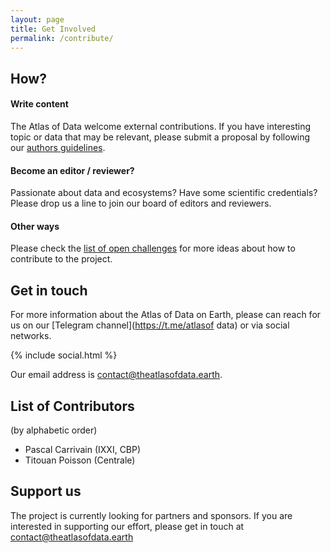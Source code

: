 ```yaml
---
layout: page
title: Get Involved
permalink: /contribute/
---
```



## How?

#### Write content

The Atlas of Data welcome external contributions. If you have interesting topic or data that may be relevant, please submit a proposal by following our [authors guidelines](/authors).

#### Become an editor / reviewer?

Passionate about data and ecosystems? Have some scientific credentials? Please drop us a line to join our board of editors and reviewers.

#### Other ways

Please check the [list of open challenges](https://github.com/theatlasofdata/community) for more ideas about how to contribute to the project.


## Get in touch

For more information about the Atlas of Data on Earth, please can reach for us on our [Telegram channel](https://t.me/atlasof data) or via social networks.

{% include social.html %}

Our email address is  [contact@theatlasofdata.earth](mailto:contact@theatlasofdata.earth).

## List of Contributors

(by alphabetic order)

- Pascal Carrivain (IXXI, CBP)
- Titouan Poisson (Centrale)


## Support us

The project is currently looking for partners and sponsors. If you are interested in supporting our effort, please get in touch at [contact@theatlasofdata.earth](mailto:contact@theatlasofdata.earth)
